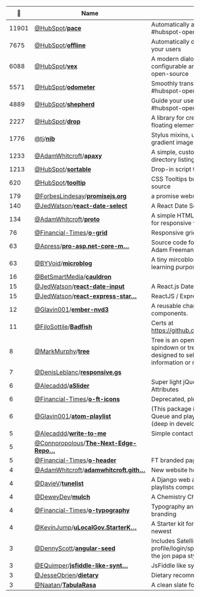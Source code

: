 |:star2: | Name | Description | 🌍|
|---|---|---|---|
|11901|[@HubSpot](https://github.com/HubSpot)/[**pace**](https://github.com/HubSpot/pace)|Automatically add a progress bar to your site. #hubspot-open-source|[:arrow_upper_right:](http://github.hubspot.com/pace/docs/welcome)|
|7675|[@HubSpot](https://github.com/HubSpot)/[**offline**](https://github.com/HubSpot/offline)|Automatically display online/offline indication to your users|[:arrow_upper_right:](http://github.hubspot.com/offline/docs/welcome)|
|6088|[@HubSpot](https://github.com/HubSpot)/[**vex**](https://github.com/HubSpot/vex)|A modern dialog library which is highly configurable and easy to style. #hubspot-open-source|[:arrow_upper_right:](http://github.hubspot.com/vex/docs/welcome)|
|5571|[@HubSpot](https://github.com/HubSpot)/[**odometer**](https://github.com/HubSpot/odometer)|Smoothly transitions numbers with ease. #hubspot-open-source|[:arrow_upper_right:](http://github.hubspot.com/odometer/docs/welcome)|
|4889|[@HubSpot](https://github.com/HubSpot)/[**shepherd**](https://github.com/HubSpot/shepherd)|Guide your users through a tour of your app #hubspot-open-source|[:arrow_upper_right:](http://github.hubspot.com/shepherd/docs/welcome)|
|2227|[@HubSpot](https://github.com/HubSpot)/[**drop**](https://github.com/HubSpot/drop)|A library for creating dropdowns and other floating elements. #hubspot-open-source|[:arrow_upper_right:](http://github.hubspot.com/drop/docs/welcome)|
|1776|[@tj](https://github.com/tj)/[**nib**](https://github.com/tj/nib)|Stylus mixins, utilities, components, and gradient image generation|[:arrow_upper_right:](http://tj.github.com/nib/)|
|1233|[@AdamWhitcroft](https://github.com/AdamWhitcroft)/[**apaxy**](https://github.com/AdamWhitcroft/apaxy)|A simple, customisable theme for your Apache directory listing.|[:arrow_upper_right:](http://adamwhitcroft.com/apaxy/)|
|1213|[@HubSpot](https://github.com/HubSpot)/[**sortable**](https://github.com/HubSpot/sortable)|Drop-in script to make tables sortable|[:arrow_upper_right:](http://github.hubspot.com/sortable/docs/welcome)|
|620|[@HubSpot](https://github.com/HubSpot)/[**tooltip**](https://github.com/HubSpot/tooltip)|CSS Tooltips built on Tether. #hubspot-open-source|[:arrow_upper_right:](http://github.hubspot.com/tooltip/docs/welcome)|
|179|[@ForbesLindesay](https://github.com/ForbesLindesay)/[**promisejs.org**](https://github.com/ForbesLindesay/promisejs.org)|a promise website to document and promote||
|140|[@JedWatson](https://github.com/JedWatson)/[**react-date-select**](https://github.com/JedWatson/react-date-select)|A React Date Select / Picker Input Component||
|134|[@AdamWhitcroft](https://github.com/AdamWhitcroft)/[**proto**](https://github.com/AdamWhitcroft/proto)|A simple HTML & SCSS rapid prototyping toolkit for responsive web design.|[:arrow_upper_right:](http://adamwhitcroft.com/proto/)|
|76|[@Financial-Times](https://github.com/Financial-Times)/[**o-grid**](https://github.com/Financial-Times/o-grid)|Responsive grid system|[:arrow_upper_right:](http://registry.origami.ft.com/components/o-grid)|
|63|[@Apress](https://github.com/Apress)/[**pro-asp.net-core-m…**](https://github.com/Apress/pro-asp.net-core-mvc)|Source code for 'Pro ASP.NET Core MVC' by Adam Freeman||
|63|[@BYVoid](https://github.com/BYVoid)/[**microblog**](https://github.com/BYVoid/microblog)|A tiny mircoblog system using Node.js for learning purposes.||
|16|[@BetSmartMedia](https://github.com/BetSmartMedia)/[**cauldron**](https://github.com/BetSmartMedia/cauldron)|||
|15|[@JedWatson](https://github.com/JedWatson)/[**react-date-input**](https://github.com/JedWatson/react-date-input)|A React.js Date Input Component||
|15|[@JedWatson](https://github.com/JedWatson)/[**react-express-star…**](https://github.com/JedWatson/react-express-starter)|ReactJS / Express Starter Project||
|12|[@Glavin001](https://github.com/Glavin001)/[**ember-nvd3**](https://github.com/Glavin001/ember-nvd3)|A reusable chart library for d3.js as Ember components.|[:arrow_upper_right:](http://glavin001.github.io/ember-nvd3/dist/)|
|11|[@FiloSottile](https://github.com/FiloSottile)/[**Badfish**](https://github.com/FiloSottile/Badfish)|Certs at https://github.com/FiloSottile/Badfish/tree/certs|[:arrow_upper_right:](https://filippo.io/Badfish)|
|8|[@MarkMurphy](https://github.com/MarkMurphy)/[**tree**](https://github.com/MarkMurphy/tree)|Tree is an open source javascript based spindown or tree control plugin for jquery designed to selectively hide and show information or nodes in a hierarchical structure.||
|7|[@DenisLeblanc](https://github.com/DenisLeblanc)/[**responsive.gs**](https://github.com/DenisLeblanc/responsive.gs)|||
|6|[@Alecaddd](https://github.com/Alecaddd)/[**aSlider**](https://github.com/Alecaddd/aSlider)|Super light jQuery slider controlled via Data Attributes||
|6|[@Financial-Times](https://github.com/Financial-Times)/[**o-ft-icons**](https://github.com/Financial-Times/o-ft-icons)|Deprecated, please use o-icons instead|[:arrow_upper_right:](http://registry.origami.ft.com/components/o-icons)|
|6|[@Glavin001](https://github.com/Glavin001)/[**atom-playlist**](https://github.com/Glavin001/atom-playlist)|(This package is currently not maintained) Queue and play music directly from Atom. (deep in development)||
|5|[@Alecaddd](https://github.com/Alecaddd)/[**write-to-me**](https://github.com/Alecaddd/write-to-me)|Simple contact form in PHP & jQuery||
|5|[@Connoropolous](https://github.com/Connoropolous)/[**The-Next-Edge-Repo…**](https://github.com/Connoropolous/The-Next-Edge-Report)|||
|5|[@Financial-Times](https://github.com/Financial-Times)/[**o-header**](https://github.com/Financial-Times/o-header)|FT branded page header for responsive sites|[:arrow_upper_right:](http://registry.origami.ft.com/components/o-header)|
|4|[@AdamWhitcroft](https://github.com/AdamWhitcroft)/[**adamwhitcroft.gith…**](https://github.com/AdamWhitcroft/adamwhitcroft.github.io)|New website home, because free.||
|4|[@DavieV](https://github.com/DavieV)/[**tunelist**](https://github.com/DavieV/tunelist)|A Django web application used to create playlists composed of YouTube videos||
|4|[@DeweyDev](https://github.com/DeweyDev)/[**mulch**](https://github.com/DeweyDev/mulch)|A Chemistry Chemical Equation C++ Library||
|4|[@Financial-Times](https://github.com/Financial-Times)/[**o-typography**](https://github.com/Financial-Times/o-typography)|Typography and vertical rhythm styles for FT branding|[:arrow_upper_right:](http://registry.origami.ft.com/components/o-typography)|
|4|[@KevinJump](https://github.com/KevinJump)/[**uLocalGov.StarterK…**](https://github.com/KevinJump/uLocalGov.StarterKit)|A Starter kit for Umbraco (v4/6) see link for newest|[:arrow_upper_right:](https://github.com/KevinJump/LocalGovStarterKit/)|
|3|[@DennyScott](https://github.com/DennyScott)/[**angular-seed**](https://github.com/DennyScott/angular-seed)|Includes Satellizer, restangular, profile/login/splash page, ui-router, all using the jon papa style guide.||
|3|[@EQuimper](https://github.com/EQuimper)/[**jsfiddle-like-synt…**](https://github.com/EQuimper/jsfiddle-like-syntax)|JsFiddle like syntax for atom with some tweak|[:arrow_upper_right:](https://atom.io/packages/jsfiddle-like-syntax)|
|3|[@JesseObrien](https://github.com/JesseObrien)/[**dietary**](https://github.com/JesseObrien/dietary)|Dietary recommendations as a service||
|3|[@Naatan](https://github.com/Naatan)/[**TabulaRasa**](https://github.com/Naatan/TabulaRasa)|A clean slate for the Komodo skin|[:arrow_upper_right:](http://komodoide.com/packages/skins/tabula-rasa/)|

